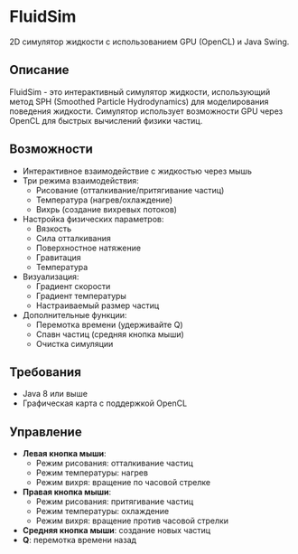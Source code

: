 # FluidSim

2D симулятор жидкости с использованием GPU (OpenCL) и Java Swing.

## Описание

FluidSim - это интерактивный симулятор жидкости, использующий метод SPH (Smoothed Particle Hydrodynamics) для моделирования поведения жидкости. Симулятор использует возможности GPU через OpenCL для быстрых вычислений физики частиц.

## Возможности

- Интерактивное взаимодействие с жидкостью через мышь
- Три режима взаимодействия:
  - Рисование (отталкивание/притягивание частиц)
  - Температура (нагрев/охлаждение)
  - Вихрь (создание вихревых потоков)
- Настройка физических параметров:
  - Вязкость
  - Сила отталкивания
  - Поверхностное натяжение
  - Гравитация
  - Температура
- Визуализация:
  - Градиент скорости
  - Градиент температуры
  - Настраиваемый размер частиц
- Дополнительные функции:
  - Перемотка времени (удерживайте Q)
  - Спавн частиц (средняя кнопка мыши)
  - Очистка симуляции

## Требования

- Java 8 или выше
- Графическая карта с поддержкой OpenCL

## Управление

- **Левая кнопка мыши**:
  - Режим рисования: отталкивание частиц
  - Режим температуры: нагрев
  - Режим вихря: вращение по часовой стрелке
- **Правая кнопка мыши**:
  - Режим рисования: притягивание частиц
  - Режим температуры: охлаждение
  - Режим вихря: вращение против часовой стрелки
- **Средняя кнопка мыши**: создание новых частиц
- **Q**: перемотка времени назад
